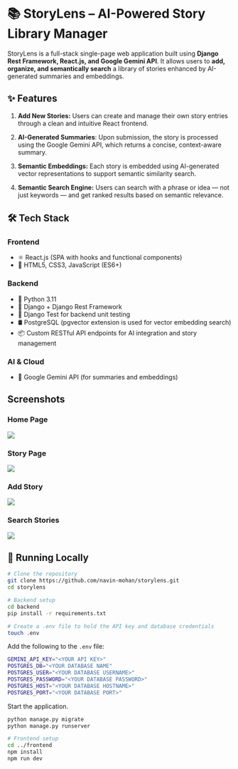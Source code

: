 # 📚 StoryLens – AI-Powered Story Library Manager
StoryLens is a full-stack single-page web application built using **Django Rest Framework, React.js, and Google Gemini API**. It allows users to **add, organize, and semantically search** a library of stories enhanced by AI-generated summaries and embeddings.

## ✨ Features
1. **Add New Stories:**
Users can create and manage their own story entries through a clean and intuitive React frontend.

2. **AI-Generated Summaries**: Upon submission, the story is processed using the Google Gemini API, which returns a concise, context-aware summary.

3. **Semantic Embeddings:** Each story is embedded using AI-generated vector representations to support semantic similarity search.

4. **Semantic Search Engine:** Users can search with a phrase or idea — not just keywords — and get ranked results based on semantic relevance.

## 🛠️ Tech Stack
### Frontend
- ⚛️ React.js (SPA with hooks and functional components)
- 🎨 HTML5, CSS3, JavaScript (ES6+)

### Backend
- 🐍 Python 3.11
- 🧰 Django + Django Rest Framework
- 🧪 Django Test for backend unit testing
- 🛢️ PostgreSQL (pgvector extension is used for vector embedding search)
- 📦 Custom RESTful API endpoints for AI integration and story management

### AI & Cloud
- 🤖 Google Gemini API (for summaries and embeddings)


## Screenshots

### Home Page

![](./screenshots/home.png)

### Story Page

![](./screenshots/story.png)

### Add Story

![](./screenshots/add_story.png)

### Search Stories

![](./screenshots/search.png)

## 🧪 Running Locally

```bash
# Clone the repository
git clone https://github.com/navin-mohan/storylens.git
cd storylens

# Backend setup
cd backend
pip install -r requirements.txt

# Create a .env file to hold the API key and database credentials
touch .env
```

Add the following to the `.env` file:

```bash
GEMINI_API_KEY="<YOUR API KEY>"
POSTGRES_DB="<YOUR DATABASE NAME"
POSTGRES_USER="<YOUR DATABASE USERNAME>"
POSTGRES_PASSWORD="<YOUR DATABASE PASSWORD>"
POSTGRES_HOST="<YOUR DATABASE HOSTNAME>"
POSTGRES_PORT="<YOUR DATABASE PORT>"
```

Start the application.

```bash
python manage.py migrate
python manage.py runserver

# Frontend setup
cd ../frontend
npm install
npm run dev

```